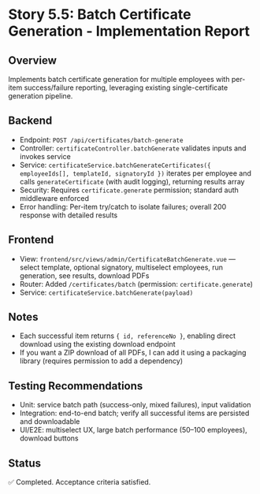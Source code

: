 # Story 5.5: Batch Certificate Generation - Implementation Report

## Overview
Implements batch certificate generation for multiple employees with per-item success/failure reporting, leveraging existing single-certificate generation pipeline.

## Backend
- Endpoint: `POST /api/certificates/batch-generate`
- Controller: `certificateController.batchGenerate` validates inputs and invokes service
- Service: `certificateService.batchGenerateCertificates({ employeeIds[], templateId, signatoryId })` iterates per employee and calls `generateCertificate` (with audit logging), returning results array
- Security: Requires `certificate.generate` permission; standard auth middleware enforced
- Error handling: Per-item try/catch to isolate failures; overall 200 response with detailed results

## Frontend
- View: `frontend/src/views/admin/CertificateBatchGenerate.vue` — select template, optional signatory, multiselect employees, run generation, see results, download PDFs
- Router: Added `/certificates/batch` (permission: `certificate.generate`)
- Service: `certificateService.batchGenerate(payload)`

## Notes
- Each successful item returns `{ id, referenceNo }`, enabling direct download using the existing download endpoint
- If you want a ZIP download of all PDFs, I can add it using a packaging library (requires permission to add a dependency)

## Testing Recommendations
- Unit: service batch path (success-only, mixed failures), input validation
- Integration: end-to-end batch; verify all successful items are persisted and downloadable
- UI/E2E: multiselect UX, large batch performance (50–100 employees), download buttons

## Status
✅ Completed. Acceptance criteria satisfied.

